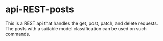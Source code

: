# api-REST-posts

This is a REST api that handles the get, post, patch, and delete requests. The posts with a suitable model classification can be used on such commands. 
